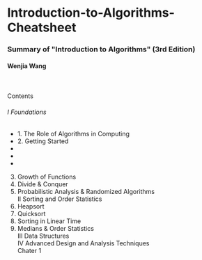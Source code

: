 # Introduction-to-Algorithms-Cheatsheet
### Summary of "Introduction to Algorithms" (3rd Edition)
#### Wenjia Wang
<br/>
<br/>
Contents<br/>

###### I Foundations<br/>
<ul>
    <li>1. The Role of Algorithms in Computing<br/></li>
    <li>2. Getting Started<br/></li>
    <li></li>
    <li></li>
    <li></li>
  
</ul>
  

  3. Growth of Functions<br/>
  4. Divide & Conquer<br/>
  5. Probabilistic Analysis & Randomized Algorithms<br/>
II Sorting and Order Statistics<br/>
  6. Heapsort<br/>
  7. Quicksort<br/>
  8. Sorting in Linear Time<br/>
  9. Medians & Order Statistics<br/>
III Data Structures<br/>
IV Advanced Design and Analysis Techniques<br/>
Chater 1<br/>
